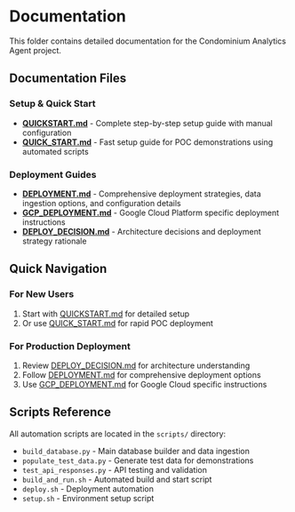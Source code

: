 # Documentation

This folder contains detailed documentation for the Condominium Analytics Agent project.

## Documentation Files

### Setup & Quick Start
- **[QUICKSTART.md](QUICKSTART.md)** - Complete step-by-step setup guide with manual configuration
- **[QUICK_START.md](QUICK_START.md)** - Fast setup guide for POC demonstrations using automated scripts

### Deployment Guides
- **[DEPLOYMENT.md](DEPLOYMENT.md)** - Comprehensive deployment strategies, data ingestion options, and configuration details
- **[GCP_DEPLOYMENT.md](GCP_DEPLOYMENT.md)** - Google Cloud Platform specific deployment instructions
- **[DEPLOY_DECISION.md](DEPLOY_DECISION.md)** - Architecture decisions and deployment strategy rationale

## Quick Navigation

### For New Users
1. Start with [QUICKSTART.md](QUICKSTART.md) for detailed setup
2. Or use [QUICK_START.md](QUICK_START.md) for rapid POC deployment

### For Production Deployment
1. Review [DEPLOY_DECISION.md](DEPLOY_DECISION.md) for architecture understanding
2. Follow [DEPLOYMENT.md](DEPLOYMENT.md) for comprehensive deployment options
3. Use [GCP_DEPLOYMENT.md](GCP_DEPLOYMENT.md) for Google Cloud specific instructions

## Scripts Reference
All automation scripts are located in the `scripts/` directory:
- `build_database.py` - Main database builder and data ingestion
- `populate_test_data.py` - Generate test data for demonstrations
- `test_api_responses.py` - API testing and validation
- `build_and_run.sh` - Automated build and start script
- `deploy.sh` - Deployment automation
- `setup.sh` - Environment setup script